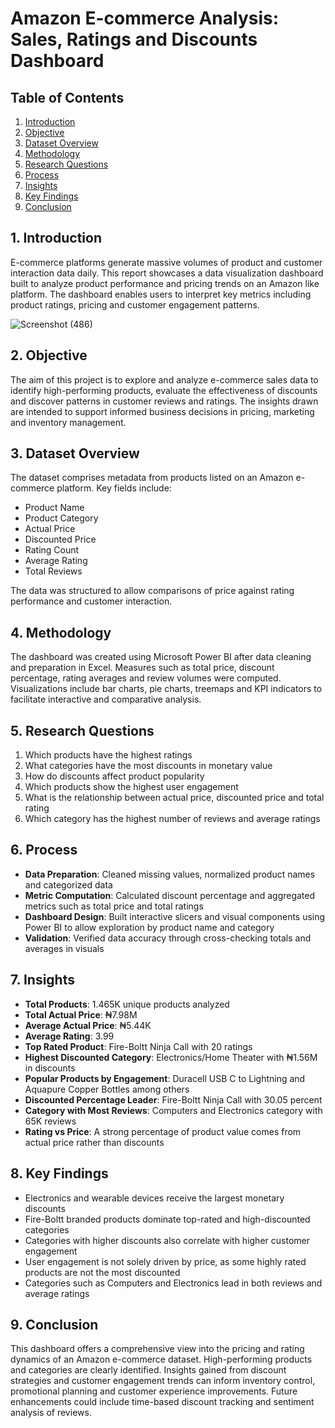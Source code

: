 # Amazon E-commerce Analysis: Sales, Ratings and Discounts Dashboard

## Table of Contents  
1. [Introduction](#1-introduction)  
2. [Objective](#2-objective)  
3. [Dataset Overview](#3-dataset-overview)  
4. [Methodology](#4-methodology)  
5. [Research Questions](#5-research-questions)  
6. [Process](#6-process)  
7. [Insights](#7-insights)  
8. [Key Findings](#8-key-findings)  
9. [Conclusion](#9-conclusion)  


## 1. Introduction  
E-commerce platforms generate massive volumes of product and customer interaction data daily. This report showcases a data visualization dashboard built to analyze product performance and pricing trends on an Amazon like platform. The dashboard enables users to interpret key metrics including product ratings, pricing and customer engagement patterns.

![Screenshot (486)](https://github.com/user-attachments/assets/331a57d7-6142-4e19-afb3-21c4415d1676)


## 2. Objective  
The aim of this project is to explore and analyze e-commerce sales data to identify high-performing products, evaluate the effectiveness of discounts and discover patterns in customer reviews and ratings. The insights drawn are intended to support informed business decisions in pricing, marketing and inventory management.

## 3. Dataset Overview  
The dataset comprises metadata from products listed on an Amazon e-commerce platform. Key fields include:

- Product Name  
- Product Category  
- Actual Price  
- Discounted Price  
- Rating Count  
- Average Rating  
- Total Reviews  

The data was structured to allow comparisons of price against rating performance and customer interaction.

## 4. Methodology  
The dashboard was created using Microsoft Power BI after data cleaning and preparation in Excel. Measures such as total price, discount percentage, rating averages and review volumes were computed. Visualizations include bar charts, pie charts, treemaps and KPI indicators to facilitate interactive and comparative analysis.

## 5. Research Questions  
1. Which products have the highest ratings  
2. What categories have the most discounts in monetary value  
3. How do discounts affect product popularity  
4. Which products show the highest user engagement  
5. What is the relationship between actual price, discounted price and total rating  
6. Which category has the highest number of reviews and average ratings  

## 6. Process  
- **Data Preparation**: Cleaned missing values, normalized product names and categorized data  
- **Metric Computation**: Calculated discount percentage and aggregated metrics such as total price and total ratings  
- **Dashboard Design**: Built interactive slicers and visual components using Power BI to allow exploration by product name and category  
- **Validation**: Verified data accuracy through cross-checking totals and averages in visuals  

## 7. Insights  
- **Total Products**: 1.465K unique products analyzed  
- **Total Actual Price**: ₦7.98M  
- **Average Actual Price**: ₦5.44K  
- **Average Rating**: 3.99  
- **Top Rated Product**: Fire-Boltt Ninja Call with 20 ratings  
- **Highest Discounted Category**: Electronics/Home Theater with ₦1.56M in discounts  
- **Popular Products by Engagement**: Duracell USB C to Lightning and Aquapure Copper Bottles among others  
- **Discounted Percentage Leader**: Fire-Boltt Ninja Call with 30.05 percent  
- **Category with Most Reviews**: Computers and Electronics category with 65K reviews  
- **Rating vs Price**: A strong percentage of product value comes from actual price rather than discounts  

## 8. Key Findings  
- Electronics and wearable devices receive the largest monetary discounts  
- Fire-Boltt branded products dominate top-rated and high-discounted categories  
- Categories with higher discounts also correlate with higher customer engagement  
- User engagement is not solely driven by price, as some highly rated products are not the most discounted  
- Categories such as Computers and Electronics lead in both reviews and average ratings  

## 9. Conclusion  
This dashboard offers a comprehensive view into the pricing and rating dynamics of an Amazon e-commerce dataset. High-performing products and categories are clearly identified. Insights gained from discount strategies and customer engagement trends can inform inventory control, promotional planning and customer experience improvements. Future enhancements could include time-based discount tracking and sentiment analysis of reviews.
